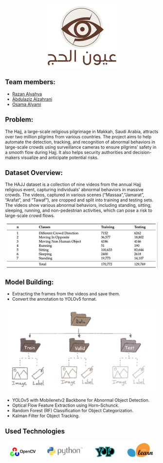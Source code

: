



<p align="center">
   <img src='image/logo.png' width=250>
</p>

## Team members:
   - [Razan Alyahya](https://github.com/RazanAlyahya)
   - [Abdulaziz Alzahrani](https://github.com/Aziz-Zahrani)
   - [Osama Alyami](https://github.com/oddissblue)


## Problem:
The Hajj, a large-scale religious pilgrimage in Makkah, Saudi Arabia, attracts over two million pilgrims from various countries. The project aims to help automate the detection, tracking, and recognition of abnormal behaviors in large-scale crowds using surveillance cameras to ensure pilgrims’ safety in a smooth flow during Hajj. It also helps security authorities and decision-makers visualize and anticipate potential risks.

## Dataset Overview:
The HAJJ dataset is a collection of nine videos from the annual Hajj religious event, capturing individuals' abnormal behaviors in massive crowds. The videos, captured in various scenes (“Massaa”,“Jamarat”, “Arafat”, and “Tawaf”), are cropped and split into training and testing sets. The videos show various abnormal behaviors, including standing, sitting, sleeping, running, and non-pedestrian activities, which can pose a risk to large-scale crowd flows.

<p align="center">
   <img src='image/DataSet2.png' width=500>
</p>

## Model Building:
- Extracting the frames from the videos and save them.
- Convert the annotation to YOLOv5 format.
 <p align="center">  
<img src='image/DataSet.png' width=500>
 </p>

- YOLOv5 with Mobilenetv2 Backbone for Abnormal Object Detection.
- Optical Flow Feature Extraction using Horn–Schunck.
- Random Forest (RF) Classification for Object Categorization.
- Kalman Filter for Object Tracking.

## Used Technologies 
<p align="center">  
<img src='image/Technologies.png' width=900>
 </p>




